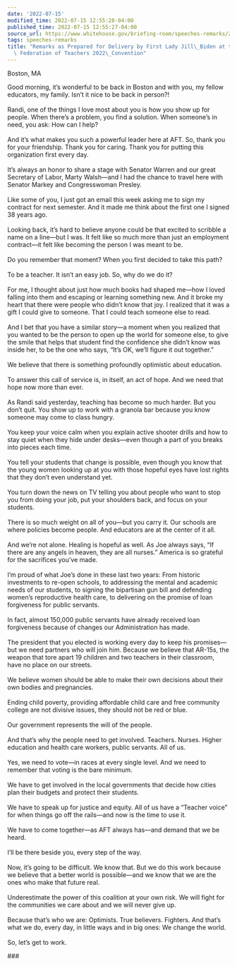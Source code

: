 ```yaml
---
date: '2022-07-15'
modified_time: 2022-07-15 12:55:28-04:00
published_time: 2022-07-15 12:55:27-04:00
source_url: https://www.whitehouse.gov/briefing-room/speeches-remarks/2022/07/15/remarks-as-prepared-for-delivery-by-first-lady-jill-biden-at-the-american-federation-of-teachers-2022-convention/
tags: speeches-remarks
title: "Remarks as Prepared for Delivery by First Lady Jill\_Biden at the American\
  \ Federation of Teachers 2022\_Convention"
---
```

 
Boston, MA

Good morning, it’s wonderful to be back in Boston and with you, my
fellow educators, my family. Isn’t it nice to be back in person?!  
   
Randi, one of the things I love most about you is how you show up for
people. When there’s a problem, you find a solution. When someone’s in
need, you ask: How can I help?  
   
And it’s what makes you such a powerful leader here at AFT. So, thank
you for your friendship. Thank you for caring. Thank you for putting
this organization first every day.  
   
It’s always an honor to share a stage with Senator Warren and our great
Secretary of Labor, Marty Walsh—and I had the chance to travel here with
Senator Markey and Congresswoman Presley.  
   
Like some of you, I just got an email this week asking me to sign my
contract for next semester. And it made me think about the first one I
signed 38 years ago.  
   
Looking back, it’s hard to believe anyone could be that excited to
scribble a name on a line—but I was. It felt like so much more than just
an employment contract—it felt like becoming the person I was meant to
be.  
   
Do you remember that moment? When you first decided to take this path?  
   
To be a teacher. It isn’t an easy job. So, why do we do it?  
   
For me, I thought about just how much books had shaped me—how I loved
falling into them and escaping or learning something new. And it broke
my heart that there were people who didn’t know that joy. I realized
that it was a gift I could give to someone. That I could teach someone
else to read.  
   
And I bet that you have a similar story—a moment when you realized that
you wanted to be the person to open up the world for someone else, to
give the smile that helps that student find the confidence she didn’t
know was inside her, to be the one who says, “It’s OK, we’ll figure it
out together.”  
   
We believe that there is something profoundly optimistic about
education.  
   
To answer this call of service is, in itself, an act of hope. And we
need that hope now more than ever.  
   
As Randi said yesterday, teaching has become so much harder. But you
don’t quit. You show up to work with a granola bar because you know
someone may come to class hungry.  
   
You keep your voice calm when you explain active shooter drills and how
to stay quiet when they hide under desks—even though a part of you
breaks into pieces each time.  
   
You tell your students that change is possible, even though you know
that the young women looking up at you with those hopeful eyes have lost
rights that they don’t even understand yet.  
   
You turn down the news on TV telling you about people who want to stop
you from doing your job, put your shoulders back, and focus on your
students.   
   
There is so much weight on all of you—but you carry it. Our schools are
where policies become people. And educators are at the center of it
all.  
   
And we’re not alone. Healing is hopeful as well. As Joe always says, “If
there are any angels in heaven, they are all nurses.” America is so
grateful for the sacrifices you’ve made.  
   
I’m proud of what Joe’s done in these last two years: From historic
investments to re-open schools, to addressing the mental and academic
needs of our students, to signing the bipartisan gun bill and defending
women’s reproductive health care, to delivering on the promise of loan
forgiveness for public servants.  
   
In fact, almost 150,000 public servants have already received loan
forgiveness because of changes our Administration has made.  
   
The president that you elected is working every day to keep his
promises—but we need partners who will join him. Because we believe that
AR-15s, the weapon that tore apart 19 children and two teachers in their
classroom, have no place on our streets.  
   
We believe women should be able to make their own decisions about their
own bodies and pregnancies.  
   
Ending child poverty, providing affordable child care and free community
college are not divisive issues, they should not be red or blue.  
   
Our government represents the will of the people.  
   
And that’s why the people need to get involved. Teachers. Nurses. Higher
education and health care workers, public servants. All of us.  
   
Yes, we need to vote—in races at every single level. And we need to
remember that voting is the bare minimum.  
   
We have to get involved in the local governments that decide how cities
plan their budgets and protect their students.  
   
We have to speak up for justice and equity. All of us have a “Teacher
voice” for when things go off the rails—and now is the time to use it.  
   
We have to come together—as AFT always has—and demand that we be
heard.   
   
I’ll be there beside you, every step of the way.   
   
Now, it’s going to be difficult. We know that. But we do this work
because we believe that a better world is possible—and we know that we
are the ones who make that future real.  
   
Underestimate the power of this coalition at your own risk. We will
fight for the communities we care about and we will never give up.  
   
Because that’s who we are: Optimists. True believers. Fighters. And
that’s what we do, every day, in little ways and in big ones: We change
the world.  
   
So, let’s get to work.

\###
